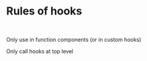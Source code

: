 # Rules of hooks

<br>

Only use in function components (or in custom hooks)

Only call hooks at top level